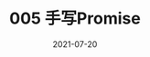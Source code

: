 ---
title: 005 手写Promise
date: 2021-07-20
categories:
  - JavaScript
tags:
  - JS基础
sidebar: "auto"
---